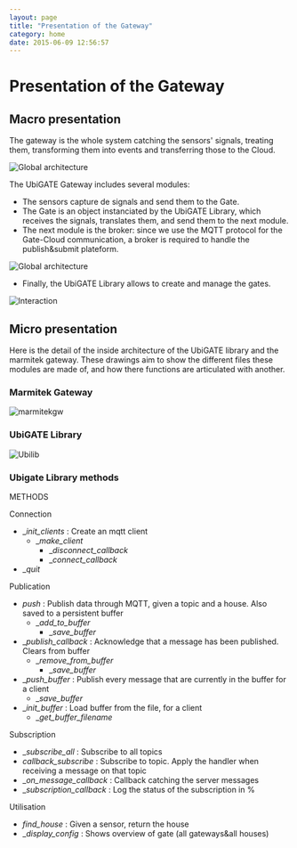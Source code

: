 ```yaml
---
layout: page
title: "Presentation of the Gateway"
category: home
date: 2015-06-09 12:56:57
---
```


# Presentation of the Gateway

## Macro presentation

The gateway is the whole system catching the sensors' signals, treating them, transforming them into events and transferring those to the Cloud.



![Global architecture](https://github.com/pawmint/techntuts/blob/gh-pages/images/architectureproject.png?raw=true)



The UbiGATE Gateway includes several modules:

* The sensors capture de signals and send them to the Gate.
* The Gate is an object instanciated by the UbiGATE Library, which receives the signals, translates them, and send them to the next module.
* The next module is the broker: since we use the MQTT protocol for the Gate-Cloud communication, a broker is required to handle the publish&submit plateform. 



![Global architecture](https://github.com/pawmint/techntuts/blob/gh-pages/images/ArchiUbigate.png?raw=true)



* Finally, the UbiGATE Library allows to create and manage the gates. 


![Interaction](https://github.com/pawmint/techntuts/blob/gh-pages/images/interactionlabmarm.png?raw=true)



## Micro presentation



Here is the detail of the inside architecture of the UbiGATE library and the marmitek gateway. These drawings aim to show the different files these modules are made of, and how there functions are articulated with another.

### Marmitek Gateway

![marmitekgw](https://github.com/pawmint/techntuts/blob/gh-pages/images/marmigate.png?raw=true)

### UbiGATE Library

![Ubilib](https://github.com/pawmint/techntuts/blob/gh-pages/images/ubigatelib.png?raw=true)

### Ubigate Library methods

METHODS

Connection

* __init_clients_ : Create an mqtt client
	* __make_client_
		* __disconnect_callback_
		* __connect_callback_
* __quit_ 

Publication

* _push_ : Publish data through MQTT, given a topic and a house. Also saved to a persistent buffer
	* __add_to_buffer_
		* __save_buffer_
* __publish_callback_ : Acknowledge that a message has been published. Clears from buffer
	* __remove_from_buffer_
		* __save_buffer_
* __push_buffer_ : Publish every message that are currently in the buffer for a client 
	* __save_buffer_
* __init_buffer_ : Load buffer from the file, for a client
	* __get_buffer_filename_

Subscription

* __subscribe_all_ : Subscribe to all topics
* _callback_subscribe_ : Subscribe to topic. Apply the handler when receiving a message on that topic
* __on_message_callback_ : Callback catching the server messages
* __subscription_callback_ : Log the status of the subscription in %

Utilisation

* _find_house_ : Given a sensor, return the house
* __display_config_ : Shows overview of gate (all gateways&all houses)
